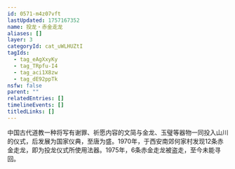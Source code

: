 ```yaml
---
id: 0571-m4z07vft
lastUpdated: 1757167352
name: 投龙・赤金走龙
aliases: []
layer: 3
categoryId: cat_uWLHUZtI
tagIds:
  - tag_eAgXxyKy
  - tag_TRpfu-I4
  - tag_aci1X8zw
  - tag_dE92ppTk
nsfw: false
parent: ""
relatedEntries: []
timelineEvents: []
titledLinks: []
---
```


中国古代道教一种将写有谢罪、祈愿内容的文简与金龙、玉璧等器物一同投入山川的仪式，后发展为国家仪典，至唐为盛。1970年，于西安南郊何家村发现12条赤金走龙，即为投龙仪式所使用法器。1975年，6条赤金走龙被盗走，至今未能寻回。